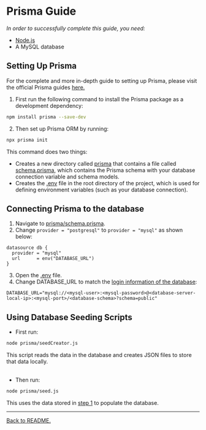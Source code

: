 # Prisma Guide
*In order to successfully complete this guide, you need:*
* [Node.js](/docs/development-environment.md)
* A MySQL database
## Setting Up Prisma
For the complete and more in-depth guide to setting up Prisma, please visit the official Prisma guides [here.](https://www.prisma.io/docs/getting-started/setup-prisma/add-to-existing-project)
1. First run the following command to install the Prisma package as a development dependency:
```bash
npm install prisma --save-dev
```
2. Then set up Prisma ORM by running:
```bash
npx prisma init
```
This command does two things:
- Creates a new directory called [prisma](/prisma/) that contains a file called [schema.prisma](/prisma/schema.prisma), which contains the Prisma schema with your database connection variable and schema models.
- Creates the [.env](/.env) file in the root directory of the project, which is used for defining environment variables (such as your database connection).
## Connecting Prisma to the database
1. Navigate to [prisma/schema.prisma](/prisma/schema.prisma).
2. Change `provider = "postgresql"` to `provider = "mysql"` as shown below:
```prisma
datasource db {
  provider = "mysql"
  url      = env("DATABASE_URL")
}
```
3. Open the [.env](/.env) file.
4. Change DATABASE_URL to match the [login information of the database](https://docs.google.com/document/d/1e-FzBbY3JdYLGsp38Va0nXPVGH7eKSYGxgbwL7voolg/edit):
```basic
DATABASE_URL="mysql://<mysql-user>:<mysql-password>@<database-server-local-ip>:<mysql-port>/<database-schema>?schema=public"
```

## Using Database Seeding Scripts
- First run:
```bash
node prisma/seedCreator.js
```
This script reads the data in the database and creates JSON files to store that data locally.<br><br>
- Then run:
```bash
node prisma/seed.js
```
This uses the data stored in [step 1](#using-database-seeding-scripts) to populate the database.

---

[Back to README.](/README.md)
